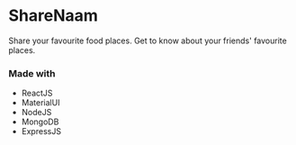 # ShareNaam
Share your favourite food places.
Get to know about your friends' favourite places.

### Made with
- ReactJS
- MaterialUI
- NodeJS
- MongoDB
- ExpressJS


